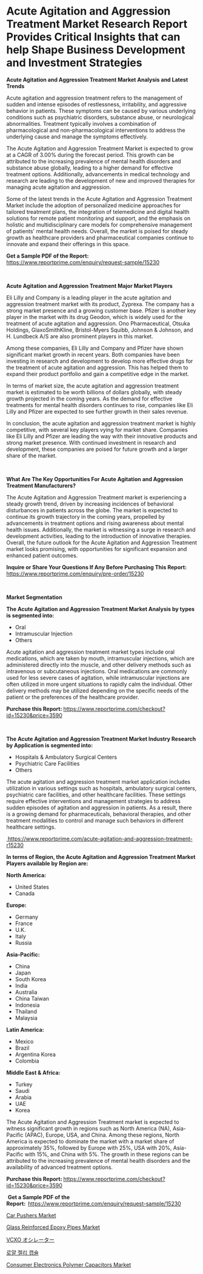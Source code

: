 <p><h1>Acute Agitation and Aggression Treatment Market Research Report Provides Critical Insights that can help Shape Business Development and Investment Strategies</h1></p><p><strong>Acute Agitation and Aggression Treatment Market Analysis and Latest Trends</strong></p>
<p><p>Acute agitation and aggression treatment refers to the management of sudden and intense episodes of restlessness, irritability, and aggressive behavior in patients. These symptoms can be caused by various underlying conditions such as psychiatric disorders, substance abuse, or neurological abnormalities. Treatment typically involves a combination of pharmacological and non-pharmacological interventions to address the underlying cause and manage the symptoms effectively.</p><p>The Acute Agitation and Aggression Treatment Market is expected to grow at a CAGR of 3.00% during the forecast period. This growth can be attributed to the increasing prevalence of mental health disorders and substance abuse globally, leading to a higher demand for effective treatment options. Additionally, advancements in medical technology and research are leading to the development of new and improved therapies for managing acute agitation and aggression.</p><p>Some of the latest trends in the Acute Agitation and Aggression Treatment Market include the adoption of personalized medicine approaches for tailored treatment plans, the integration of telemedicine and digital health solutions for remote patient monitoring and support, and the emphasis on holistic and multidisciplinary care models for comprehensive management of patients' mental health needs. Overall, the market is poised for steady growth as healthcare providers and pharmaceutical companies continue to innovate and expand their offerings in this space.</p></p>
<p><strong>Get a Sample PDF of the Report:&nbsp;</strong> <a href="https://www.reportprime.com/enquiry/request-sample/15230">https://www.reportprime.com/enquiry/request-sample/15230</a></p>
<p>&nbsp;</p>
<p><strong>Acute Agitation and Aggression Treatment Major Market Players</strong></p>
<p><p>Eli Lilly and Company is a leading player in the acute agitation and aggression treatment market with its product, Zyprexa. The company has a strong market presence and a growing customer base. Pfizer is another key player in the market with its drug Geodon, which is widely used for the treatment of acute agitation and aggression. Ono Pharmaceutical, Otsuka Holdings, GlaxoSmithKline, Bristol-Myers Squibb, Johnson & Johnson, and H. Lundbeck A/S are also prominent players in this market.</p><p>Among these companies, Eli Lilly and Company and Pfizer have shown significant market growth in recent years. Both companies have been investing in research and development to develop more effective drugs for the treatment of acute agitation and aggression. This has helped them to expand their product portfolio and gain a competitive edge in the market.</p><p>In terms of market size, the acute agitation and aggression treatment market is estimated to be worth billions of dollars globally, with steady growth projected in the coming years. As the demand for effective treatments for mental health disorders continues to rise, companies like Eli Lilly and Pfizer are expected to see further growth in their sales revenue.</p><p>In conclusion, the acute agitation and aggression treatment market is highly competitive, with several key players vying for market share. Companies like Eli Lilly and Pfizer are leading the way with their innovative products and strong market presence. With continued investment in research and development, these companies are poised for future growth and a larger share of the market.</p></p>
<p>&nbsp;</p>
<p><strong>What Are The Key Opportunities For Acute Agitation and Aggression Treatment Manufacturers?</strong></p>
<p><p>The Acute Agitation and Aggression Treatment market is experiencing a steady growth trend, driven by increasing incidences of behavioral disturbances in patients across the globe. The market is expected to continue its growth trajectory in the coming years, propelled by advancements in treatment options and rising awareness about mental health issues. Additionally, the market is witnessing a surge in research and development activities, leading to the introduction of innovative therapies. Overall, the future outlook for the Acute Agitation and Aggression Treatment market looks promising, with opportunities for significant expansion and enhanced patient outcomes.</p></p>
<p><strong>Inquire or Share Your Questions If Any Before Purchasing This Report:</strong> <a href="https://www.reportprime.com/enquiry/pre-order/15230">https://www.reportprime.com/enquiry/pre-order/15230</a></p>
<p>&nbsp;</p>
<p><strong>Market Segmentation</strong></p>
<p><strong>The Acute Agitation and Aggression Treatment Market Analysis by types is segmented into:</strong></p>
<p><ul><li>Oral</li><li>Intramuscular Injection</li><li>Others</li></ul></p>
<p><p>Acute agitation and aggression treatment market types include oral medications, which are taken by mouth, intramuscular injections, which are administered directly into the muscle, and other delivery methods such as intravenous or subcutaneous injections. Oral medications are commonly used for less severe cases of agitation, while intramuscular injections are often utilized in more urgent situations to rapidly calm the individual. Other delivery methods may be utilized depending on the specific needs of the patient or the preferences of the healthcare provider.</p></p>
<p><strong>Purchase this Report:&nbsp;</strong><a href="https://www.reportprime.com/checkout?id=15230&price=3590">https://www.reportprime.com/checkout?id=15230&price=3590</a></p>
<p>&nbsp;</p>
<p><strong>The Acute Agitation and Aggression Treatment Market Industry Research by Application is segmented into:</strong></p>
<p><ul><li>Hospitals & Ambulatory Surgical Centers</li><li>Psychiatric Care Facilities</li><li>Others</li></ul></p>
<p><p>The acute agitation and aggression treatment market application includes utilization in various settings such as hospitals, ambulatory surgical centers, psychiatric care facilities, and other healthcare facilities. These settings require effective interventions and management strategies to address sudden episodes of agitation and aggression in patients. As a result, there is a growing demand for pharmaceuticals, behavioral therapies, and other treatment modalities to control and manage such behaviors in different healthcare settings.</p></p>
<p><a href="https://www.reportprime.com/acute-agitation-and-aggression-treatment-r15230">&nbsp;https://www.reportprime.com/acute-agitation-and-aggression-treatment-r15230</a></p>
<p><strong>In terms of Region, the Acute Agitation and Aggression Treatment Market Players available by Region are:</strong></p>
<p>
    <p> <strong> North America: </strong>
        <ul>
            <li>United States</li>
            <li>Canada</li>
        </ul>
        </p> 
    <p> <strong> Europe: </strong>
        <ul>
            <li>Germany</li>
            <li>France</li>
            <li>U.K.</li>
            <li>Italy</li>
            <li>Russia</li>
        </ul>
        </p> 
    <p> <strong> Asia-Pacific: </strong>
        <ul>
            <li>China</li>
            <li>Japan</li>
            <li>South Korea</li>
            <li>India</li>
            <li>Australia</li>
            <li>China Taiwan</li>
            <li>Indonesia</li>
            <li>Thailand</li>
            <li>Malaysia</li>
        </ul>
        </p> 
    <p> <strong> Latin America: </strong>
        <ul>
            <li>Mexico</li>
            <li>Brazil</li>
            <li>Argentina Korea</li>
            <li>Colombia</li>
        </ul>
        </p> 
    <p> <strong> Middle East & Africa: </strong>
        <ul>
            <li>Turkey</li>
            <li>Saudi</li>
            <li>Arabia</li>
            <li>UAE</li>
            <li>Korea</li>
        </ul>
    </p>
    </p>
<p><p>The Acute Agitation and Aggression Treatment market is expected to witness significant growth in regions such as North America (NA), Asia-Pacific (APAC), Europe, USA, and China. Among these regions, North America is expected to dominate the market with a market share of approximately 35%, followed by Europe with 25%, USA with 20%, Asia-Pacific with 15%, and China with 5%. The growth in these regions can be attributed to the increasing prevalence of mental health disorders and the availability of advanced treatment options.</p></p>
<p><strong>Purchase this Report: </strong><a href="https://www.reportprime.com/checkout?id=15230&price=3590">https://www.reportprime.com/checkout?id=15230&price=3590</a></p>
<p>&nbsp;<strong>Get a Sample PDF of the Report:&nbsp;&nbsp;</strong><a href="https://www.reportprime.com/enquiry/request-sample/15230">https://www.reportprime.com/enquiry/request-sample/15230</a></p>
<p><strong></strong></p>
<p><p><a href="https://view.publitas.com/reportprime-1/analyzing-car-pushers-market-global-industry-perspective-and-forecast-2024-to-2031/">Car Pushers Market</a></p><p><a href="https://www.linkedin.com/pulse/glass-reinforced-epoxy-pipes-market-research-report-key-successful-krjke?trackingId=I8P%2B%2FPfKpbpomcZbCdJlFA%3D%3D">Glass Reinforced Epoxy Pipes Market</a></p><p><a href="https://medium.com/@charityrice70/vcxo%E3%82%AA%E3%82%B7%E3%83%AC%E3%83%BC%E3%82%BF%E3%83%BC%E5%B8%82%E5%A0%B4%E3%83%AC%E3%83%9D%E3%83%BC%E3%83%88%E3%81%AB%E3%81%AF-%E3%81%93%E3%81%AE%E5%B8%82%E5%A0%B4%E3%81%AE%E6%9C%80%E6%96%B0%E3%81%AE%E3%83%88%E3%83%AC%E3%83%B3%E3%83%89%E3%81%A8%E6%88%90%E9%95%B7%E6%A9%9F%E4%BC%9A%E3%81%8C%E6%98%8E%E3%82%89%E3%81%8B%E3%81%AB%E3%81%95%E3%82%8C%E3%81%A6%E3%81%84%E3%81%BE%E3%81%99-d14640ea8688">VCXO オシレーター</a></p><p><a href="https://medium.com/@sherlock567567/%EB%A1%9C%EC%96%84-%EC%A0%A4%EB%A6%AC-%EC%BA%A1%EC%8A%90-%EC%8B%9C%EC%9E%A5-%EC%9D%B8%EC%82%AC%EC%9D%B4%ED%8A%B8-%EC%8B%9C%EC%9E%A5-%EB%8F%99%ED%96%A5-%EC%84%B1%EC%9E%A5-2024%EB%85%84%EB%B6%80%ED%84%B0-2031%EB%85%84%EA%B9%8C%EC%A7%80-%EC%98%88%EC%B8%A1%EB%90%9C-%EA%B2%83-5bec18766956">로얄 젤리 캡슐</a></p><p><a href="https://silk-columnist-571.notion.site/Decoding-Consumer-Electronics-Polymer-Capacitors-Market-Metrics-Market-Share-Trends-and-Growth-Pa-1fd3c06e91304ac2bf8a2eaafa7615c4">Consumer Electronics Polymer Capacitors Market</a></p></p>